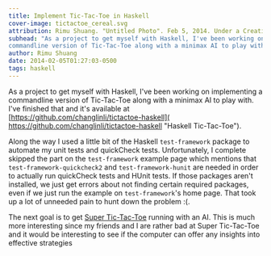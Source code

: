 ```yaml
---
title: Implement Tic-Tac-Toe in Haskell
cover-image: tictactoe_cereal.svg
attribution: Rimu Shuang. "Untitled Photo". Feb 5, 2014. Under a Creative Commons 3.0 Attribution License.
subhead: "As a project to get myself with Haskell, I've been working on implementing a
commandline version of Tic-Tac-Toe along with a minimax AI to play with."
author: Rimu Shuang
date: 2014-02-05T01:27:03-0500
tags: haskell
---
```


As a project to get myself with Haskell, I've been working on implementing a
commandline version of Tic-Tac-Toe along with a minimax AI to play with. I've
finished that and it's available at
[https://github.com/changlinli/tictactoe-haskell](
https://github.com/changlinli/tictactoe-haskell "Haskell Tic-Tac-Toe").

Along the way I used a little bit of the Haskell `test-framework` package to
automate my unit tests and quickCheck tests. Unfortunately, I complete skipped
the part on the `test-framework` example page which mentions that
`test-framework-quickcheck2` and `test-framework-hunit` are needed in order to
actually run quickCheck tests and HUnit tests. If those packages aren't
installed, we just get errors about not finding certain required packages, even
if we just run the example on `test-framework`'s home page. That took up a lot
of unneeded pain to hunt down the problem :(.

The next goal is to get [Super
Tic-Tac-Toe](http://www.scheinerman.net/jonah/supertictactoe.html "Super
Tic-Tac-Toe") running with an AI. This is much more interesting since my friends
and I are rather bad at Super Tic-Tac-Toe and it would be interesting to see if
the computer can offer any insights into effective strategies
